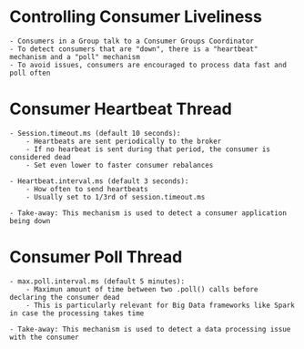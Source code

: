 # Controlling Consumer Liveliness

	- Consumers in a Group talk to a Consumer Groups Coordinator
	- To detect consumers that are "down", there is a "heartbeat" mechanism and a "poll" mechanism
	- To avoid issues, consumers are encouraged to process data fast and poll often

# Consumer Heartbeat Thread

	- Session.timeout.ms (default 10 seconds):
		- Heartbeats are sent periodically to the broker
		- If no hearbeat is sent during that period, the consumer is considered dead
		- Set even lower to faster consumer rebalances

	- Heartbeat.interval.ms (default 3 seconds):
		- How often to send heartbeats
		- Usually set to 1/3rd of session.timeout.ms

	- Take-away: This mechanism is used to detect a consumer application being down

# Consumer Poll Thread

	- max.poll.interval.ms (default 5 minutes):
		- Maximun amount of time between two .poll() calls before declaring the consumer dead
		- This is particularly relevant for Big Data frameworks like Spark in case the processing takes time

	- Take-away: This mechanism is used to detect a data processing issue with the consumer